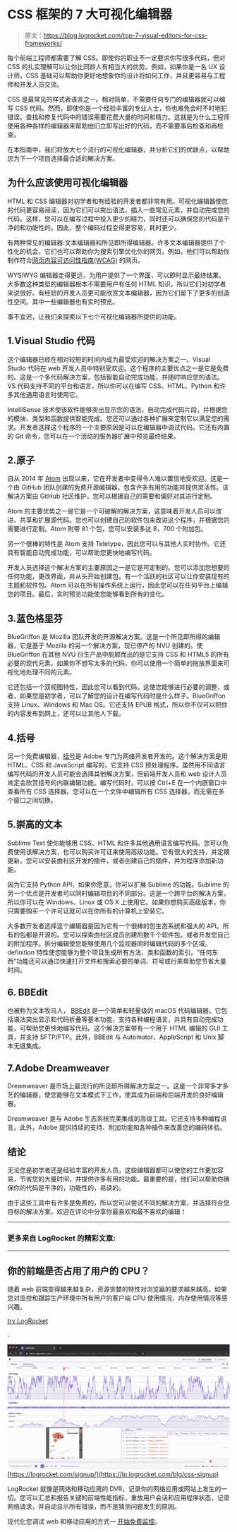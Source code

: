 # CSS 框架的 7 大可视化编辑器

> 原文：<https://blog.logrocket.com/top-7-visual-editors-for-css-frameworks/>

每个前端工程师都需要了解 CSS。即使你的职业不一定要求你写很多代码，但对 CSS 的扎实理解可以让你比同龄人有相当大的优势。例如，如果你是一名 UX 设计师，CSS 基础可以帮助你更好地想象你的设计将如何工作，并且更容易与工程师和开发人员交流。

CSS 是最常见的样式表语言之一。相对简单，不需要任何专门的编辑器就可以编写 CSS 代码。然而，即使你是一个经验丰富的专业人士，你也难免会时不时地犯错误。查找和修复代码中的错误需要花费大量的时间和精力。这就是为什么工程师使用各种各样的编辑器来帮助他们立即写出好的代码，而不需要事后检查和再检查。

在本指南中，我们将放大七个流行的可视化编辑器，并分析它们的优缺点，以帮助您为下一个项目选择最合适的解决方案。

## 为什么应该使用可视化编辑器

HTML 和 CSS 编辑器对初学者和有经验的开发者都非常有用。可视化编辑器使您的代码更容易阅读，因为它们可以突出语法，插入一些常见元素，并自动完成您的代码。这样，您可以在编写过程中投入更少的精力，同时还可以确保您的代码是干净的和功能性的。因此，整个编码过程变得更容易，耗时更少。

有两种常见的编辑器:文本编辑器和所见即所得编辑器。许多文本编辑器提供了个性化的机会，它们也可以帮助你为搜索引擎优化你的网页。例如，他们可以帮助你制作符合[网页内容可访问性指南(WCAG)](https://www.w3.org/WAI/standards-guidelines/wcag/) 的网页。

WYSIWYG 编辑器走得更远，为用户提供了一个界面，可以即时显示最终结果。大多数这种类型的编辑器根本不需要用户有任何 HTML 知识，所以它们对初学者来说很好。有经验的开发人员更可能欣赏文本编辑器，因为它们留下了更多的创造性空间。其中一些编辑器也有实时预览。

事不宜迟，让我们来探索以下七个可视化编辑器所提供的功能。

## 1.Visual Studio 代码

这个编辑器已经在相对较短的时间内成为最受欢迎的解决方案之一。Visual Studio 代码在 web 开发人员中特别受欢迎。这个程序的主要优点之一是它是免费的。这是一个多代码解决方案，包括智能自动完成功能，并随时响应您的语法。VS 代码支持不同的平台和语言，所以你可以在编写 CSS、HTML、Python 和许多其他通用语言时使用它。

IntelliSense 技术使该软件能够突出显示您的语法，自动完成代码片段，并根据您的模块、类型和函数提供智能完成。您还可以通过各种扩展来定制它以满足您的需求。开发者选择这个程序的一个主要原因是可以在编辑器中调试代码。它还有内置的 Git 命令，您可以在一个活动的服务器扩展中预览最终结果。

## 2.原子

自从 2014 年 [Atom](https://atom.io/) 出现以来，它在开发者中变得令人难以置信地受欢迎。这是一个由 GitHub 团队创建的免费开源编辑器，包含许多有用的功能并提供灵活性。该解决方案由 GitHub 社区维护，您可以根据自己的需要和偏好对其进行定制。

Atom 的主要优势之一是它是一个可破解的解决方案，这意味着开发人员可以改进、共享和扩展源代码。您也可以创建自己的软件包来改进这个程序，并根据您的需要进行定制。Atom 附带 81 个包，您可以安装多达 8，700 个附加包。

另一个很棒的特性是 Atom 支持 Teletype，因此您可以与其他人实时协作。它还具有智能自动完成功能，可以帮助您更快地编写代码。

开发人员选择这个解决方案的主要原因之一是它是可定制的。您可以添加您想要的任何功能，更改界面，并从头开始创建包。有一个活跃的社区可以让你安装现有的主题和软件包。Atom 可以在所有操作系统上运行，因此您可以在任何平台上编辑您的项目。最后，实时预览功能使您能够看到所有的变化。

## 3.蓝色格里芬

BlueGriffon 是 Mozilla 团队开发的开源解决方案。这是一个所见即所得的编辑器，它是基于 Mozilla 的另一个解决方案，现已停产的 NVU 创建的。使 BlueGriffon 在其他 NVU 衍生产品中脱颖而出的是它支持 CSS 和 HTML5 的所有必要的现代元素。如果你不想写太多的代码，你可以使用一个简单的拖放界面来可视化地处理不同的元素。

它还包括一个双视图特性，因此您可以看到代码。这使您能够进行必要的调整，或者，如果您是初学者，可以了解您的设计在编写代码时是什么样子。BlueGriffon 支持 Linux、Windows 和 Mac OS。它还支持 EPUB 格式，所以你不仅可以把你的内容发布到网上，还可以让其他人下载。

## 4.括号

另一个免费编辑器，[括号](http://brackets.io/)是 Adobe 专门为网络开发者开发的。这个解决方案是用 HTML、CSS 和 JavaScript 编写的，它支持 CSS 预处理程序。虽然用不同语言编写代码的开发人员可能会选择其他解决方案，但前端开发人员和 web 设计人员肯定会欣赏括号的内联编辑功能。编写代码时，可以按 Ctrl+E 在一个内嵌窗口中查看所有 CSS 选择器。您可以在一个文件中编辑所有 CSS 选择器，而无需在多个窗口之间切换。

## 5.崇高的文本

Sublime Text 使你能够用 CSS、HTML 和许多其他通用语言编写代码。您可以免费使用该解决方案，也可以购买许可证来使用高级功能。它有很大的支持，并定期更新。您可以安装由社区开发的插件，或者创建自己的插件，并为程序添加新功能。

因为它支持 Python API，如果你愿意，你可以扩展 Sublime 的功能。Sublime 的另一个优点是开发者可以同时编辑项目的不同部分。这是一个跨平台的解决方案，所以你可以在 Windows、Linux 或 OS X 上使用它。如果你想购买高级版本，你只需要购买一个许可证就可以在你所有的计算机上安装它。

大多数开发者选择这个编辑器是因为它有一个很棒的包生态系统和强大的 API。所有的包都是开源的。您可以探索由社区成员创建的数千个软件包，或者开发您自己的附加程序。拆分编辑使您能够使用几个监视器同时编辑代码的多个区域。definition 特性使您能够为整个项目生成所有方法、类和函数的索引。“任何东西”功能还可以通过快速打开文件和搜索必要的单词、符号或行来帮助您节省大量时间。

## 6\. BBEdit

也被称为文本牧马人， [BBEdit](https://www.barebones.com/products/textwrangler/) 是一个简单和轻量级的 macOS 代码编辑器。它包括语法突出显示和代码折叠等基本功能，支持各种编程语言，并具有自动完成功能，可帮助您更快地编写代码。这个解决方案带有一个用于 HTML 编辑的 GUI 工具，并支持 SFTP/FTP。此外，BBEdit 与 Automator、AppleScript 和 Unix 脚本无缝集成。

## 7.Adobe Dreamweaver

Dreamweaver 是市场上最流行的所见即所得解决方案之一。这是一个非常多才多艺的编辑器，使您能够在文本模式下工作，使其成为前端和后端开发的良好编辑器。

Dreamweaver 是与 Adobe 生态系统完美集成的高级工具。它还支持多种编程语言。此外，Adobe 提供持续的支持、附加功能和各种插件来改善您的编码体验。

## **结论**

无论您是初学者还是经验丰富的开发人员，这些编辑器都可以使您的工作更加容易，节省您的大量时间，并提供许多有用的功能。最重要的是，他们可以帮助你确保你的代码是干净的，功能性的，易读的。

由于这些工具中有许多是免费的，所以您可以尝试不同的解决方案，并选择符合您目标的解决方案。欢迎在评论中分享你最喜欢和最不喜欢的编辑！

* * *

### 更多来自 LogRocket 的精彩文章:

* * *

## 你的前端是否占用了用户的 CPU？

随着 web 前端变得越来越复杂，资源贪婪的特性对浏览器的要求越来越高。如果您对监控和跟踪生产环境中所有用户的客户端 CPU 使用情况、内存使用情况等感兴趣，

[try LogRocket](https://lp.logrocket.com/blg/css-signup)

.

[![LogRocket Dashboard Free Trial Banner](img/dacb06c713aec161ffeaffae5bd048cd.png)](https://lp.logrocket.com/blg/css-signup)[https://logrocket.com/signup/](https://lp.logrocket.com/blg/css-signup)

LogRocket 就像是网络和移动应用的 DVR，记录你的网络应用或网站上发生的一切。您可以汇总和报告关键的前端性能指标，重放用户会话和应用程序状态，记录网络请求，并自动显示所有错误，而不是猜测问题发生的原因。

现代化您调试 web 和移动应用的方式— [开始免费监控](https://lp.logrocket.com/blg/css-signup)。